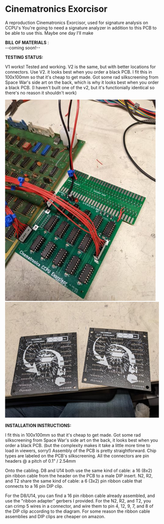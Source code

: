 # Cinematronics Exorcisor

A reproduction Cinematronics Exorcisor, used for signature analysis on CCPU's
You're going to need a signature analyzer in addition to this PCB to be able to use this.
Maybe one day I'll make 


**BILL OF MATERIALS** :\
--coming soon!-- 

**TESTING STATUS:**

V1 works! Tested and working.
V2 is the same, but with better locations for connectors.
Use V2. it looks best when you order a black PCB.
I fit this in 100x100mm so that it's cheap to get made.
Got some rad silkscreening from Space War's side art on the back, which is why it looks best when you order a black PCB.
(I haven't built one of the v2, but it's functionially identical so there's no reason it shouldn't work)


![Board Front](Images/closeup.jpg)
![Board Front](Images/v2.jpg)


**INSTALLATION INSTRUCTIONS:**

I fit this in 100x100mm so that it's cheap to get made.
Got some rad silkscreening from Space War's side art on the back, it looks best when you order a black PCB.
(but the complexity makes it take a little more time to load in viewers, sorry!)
Assembly of the PCB is pretty straightforward.
Chip types are labeled on the PCB's silkscreening.
All the connectors are pin headers @ a pitch of 0.1" / 2.54mm



Onto the cabling. 
D8 and U14 both use the same kind of cable: a 16 (8x2) pin ribbon cable from the header on the PCB to a male DIP insert.
N2, R2, and T2 share the same kind of cable: a 6 (3x2) pin ribbon cable that connects to a 16 pin DIP clip.

For the D8/U14, you can find a 16 pin ribbon cable already assembled, and use the "ribbon adapter" gerbers I provided.
For the N2, R2, and T2, you can crimp 5 wires in a connector, and wire them to pin 4, 12, 9, 7, and 8 of the DIP clip according to the diagram.
For some reason the ribbon cable assemblies and DIP clips are cheaper on amazon.



